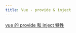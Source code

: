 ```yaml
---
title: Vue - provide & inject
---
```


[vue 的 provide 和 inject 特性](https://blog.csdn.net/lvonve/article/details/89072330)
